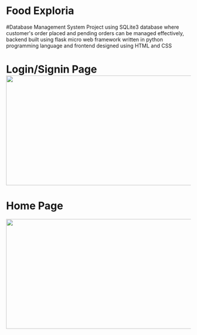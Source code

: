 <h1>Food Exploria</h1>
#Database Management System Project using SQLite3 database where customer's order placed and pending orders can be managed effectively, backend built using flask micro web framework written in python programming language and frontend designed using HTML and CSS</h1>
<h1>Login/Signin Page
<img height=300 width=800 src="https://github.com/AkankshaGaonkar/Food_Exploria/blob/main/Images/Screenshot%20(352).png" />
<h1>Home Page</h1>
<img height=300 width =800 src="https://github.com/AkankshaGaonkar/Food_Exploria/blob/main/Images/Screenshot%20(381).png" />
